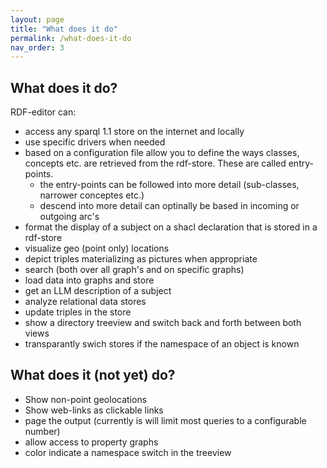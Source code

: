 ```yaml
---
layout: page
title: "What does it do"
permalink: /what-does-it-do
nav_order: 3
---
```


## What does it do?

RDF-editor can:

- access any sparql 1.1 store on the internet and locally
- use specific drivers when needed
- based on a configuration file allow you to define the ways classes, concepts etc. are retrieved from the rdf-store. These are called entry-points.
  - the entry-points can be followed into more detail (sub-classes, narrower conceptes etc.)
  - descend into more detail can optinally be based in incoming or outgoing arc's
- format the display of a subject on a shacl declaration that is stored in a rdf-store
- visualize geo (point only) locations 
- depict triples materializing as pictures when appropriate
- search (both over all graph's and on specific graphs)
- load data into graphs and store 
- get an LLM description of a subject
- analyze relational data stores 
- update triples in the store
- show a directory treeview and switch back and forth between both views
- transparantly swich stores if the namespace of an object is known 

## What does it (not yet) do?

- Show non-point geolocations
- Show web-links as clickable links
- page the output (currently is will limit most queries to a configurable number)
- allow access to property graphs
- color indicate a namespace switch in the treeview